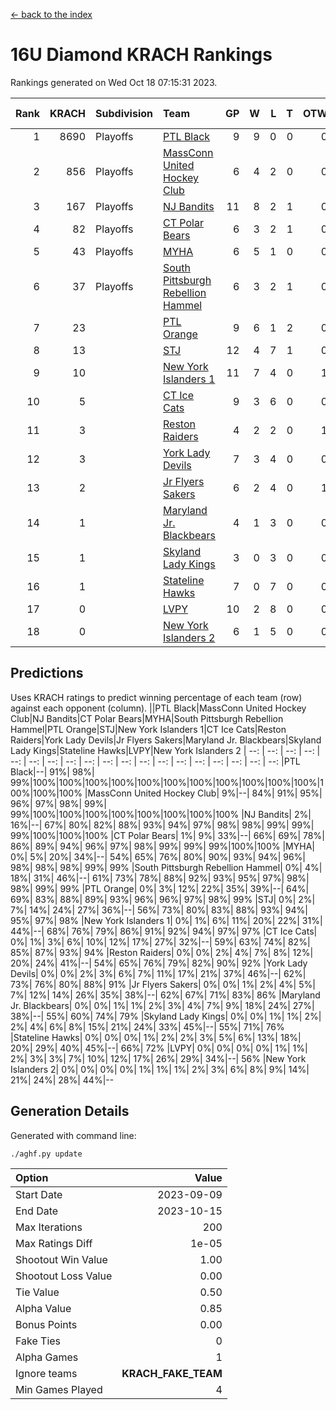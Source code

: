 [<- back to the index](readme.md)
# 16U Diamond KRACH Rankings
Rankings generated on Wed Oct 18 07:15:31 2023.

Rank|KRACH|Subdivision|Team|GP|W|L|T|OTW|OTL|SoS|Exp Wins|Win Diff
---:|---:|:---|:---|---:|---:|---:|---:|---:|---:|---:|---:|---:
1|8690|Playoffs|[PTL Black](https://gamesheetstats.com/seasons/3663/teams/140833/schedule)|9|9|0|0|0|0|178|9.8|-0.0
2|856|Playoffs|[MassConn United Hockey Club](https://gamesheetstats.com/seasons/3663/teams/140835/schedule)|6|4|2|0|0|0|2532|4.8|-0.0
3|167|Playoffs|[NJ Bandits](https://gamesheetstats.com/seasons/3663/teams/140836/schedule)|11|8|2|1|0|0|162|9.3|-0.0
4|82|Playoffs|[CT Polar Bears](https://gamesheetstats.com/seasons/3663/teams/140834/schedule)|6|3|2|1|0|0|72|4.4|0.0
5|43|Playoffs|[MYHA](https://gamesheetstats.com/seasons/3663/teams/140838/schedule)|6|5|1|0|0|0|26|5.9|0.0
6|37|Playoffs|[South Pittsburgh Rebellion Hammel](https://gamesheetstats.com/seasons/3663/teams/140839/schedule)|6|3|2|1|0|0|1261|4.4|0.0
7|23||[PTL Orange](https://gamesheetstats.com/seasons/3663/teams/140842/schedule)|9|6|1|2|0|0|9|7.9|0.0
8|13||[STJ](https://gamesheetstats.com/seasons/3663/teams/140841/schedule)|12|4|7|1|0|1|1357|5.4|0.0
9|10||[New York Islanders 1](https://gamesheetstats.com/seasons/3663/teams/140847/schedule)|11|7|4|0|1|0|22|7.9|0.0
10|5||[CT Ice Cats](https://gamesheetstats.com/seasons/3663/teams/140846/schedule)|9|3|6|0|0|0|1061|3.9|0.0
11|3||[Reston Raiders](https://gamesheetstats.com/seasons/3663/teams/140850/schedule)|4|2|2|0|1|0|6|2.9|0.0
12|3||[York Lady Devils](https://gamesheetstats.com/seasons/3663/teams/140845/schedule)|7|3|4|0|0|1|1098|3.9|0.0
13|2||[Jr Flyers Sakers](https://gamesheetstats.com/seasons/3663/teams/140843/schedule)|6|2|4|0|1|0|29|2.9|0.0
14|1||[Maryland Jr. Blackbears](https://gamesheetstats.com/seasons/3663/teams/140848/schedule)|4|1|3|0|0|1|1746|1.9|0.0
15|1||[Skyland Lady Kings](https://gamesheetstats.com/seasons/3663/teams/140849/schedule)|3|0|3|0|0|0|11|0.9|0.0
16|1||[Stateline Hawks](https://gamesheetstats.com/seasons/3663/teams/140840/schedule)|7|0|7|0|0|0|1139|0.9|0.0
17|0||[LVPY](https://gamesheetstats.com/seasons/3663/teams/140844/schedule)|10|2|8|0|0|0|18|2.9|0.0
18|0||[New York Islanders 2](https://gamesheetstats.com/seasons/3663/teams/140851/schedule)|6|1|5|0|0|0|7|1.9|0.0

## Predictions
Uses KRACH ratings to predict winning percentage of each team (row) against each opponent (column).
||PTL Black|MassConn United Hockey Club|NJ Bandits|CT Polar Bears|MYHA|South Pittsburgh Rebellion Hammel|PTL Orange|STJ|New York Islanders 1|CT Ice Cats|Reston Raiders|York Lady Devils|Jr Flyers Sakers|Maryland Jr. Blackbears|Skyland Lady Kings|Stateline Hawks|LVPY|New York Islanders 2
| --: | --: | --: | --: | --: | --: | --: | --: | --: | --: | --: | --: | --: | --: | --: | --: | --: | --: | --: 
|PTL Black|--| 91%| 98%| 99%|100%|100%|100%|100%|100%|100%|100%|100%|100%|100%|100%|100%|100%|100%
|MassConn United Hockey Club|  9%|--| 84%| 91%| 95%| 96%| 97%| 98%| 99%| 99%|100%|100%|100%|100%|100%|100%|100%|100%
|NJ Bandits|  2%| 16%|--| 67%| 80%| 82%| 88%| 93%| 94%| 97%| 98%| 98%| 99%| 99%| 99%|100%|100%|100%
|CT Polar Bears|  1%|  9%| 33%|--| 66%| 69%| 78%| 86%| 89%| 94%| 96%| 97%| 98%| 99%| 99%| 99%|100%|100%
|MYHA|  0%|  5%| 20%| 34%|--| 54%| 65%| 76%| 80%| 90%| 93%| 94%| 96%| 98%| 98%| 98%| 99%| 99%
|South Pittsburgh Rebellion Hammel|  0%|  4%| 18%| 31%| 46%|--| 61%| 73%| 78%| 88%| 92%| 93%| 95%| 97%| 98%| 98%| 99%| 99%
|PTL Orange|  0%|  3%| 12%| 22%| 35%| 39%|--| 64%| 69%| 83%| 88%| 89%| 93%| 96%| 96%| 97%| 98%| 99%
|STJ|  0%|  2%|  7%| 14%| 24%| 27%| 36%|--| 56%| 73%| 80%| 83%| 88%| 93%| 94%| 95%| 97%| 98%
|New York Islanders 1|  0%|  1%|  6%| 11%| 20%| 22%| 31%| 44%|--| 68%| 76%| 79%| 86%| 91%| 92%| 94%| 97%| 97%
|CT Ice Cats|  0%|  1%|  3%|  6%| 10%| 12%| 17%| 27%| 32%|--| 59%| 63%| 74%| 82%| 85%| 87%| 93%| 94%
|Reston Raiders|  0%|  0%|  2%|  4%|  7%|  8%| 12%| 20%| 24%| 41%|--| 54%| 65%| 76%| 79%| 82%| 90%| 92%
|York Lady Devils|  0%|  0%|  2%|  3%|  6%|  7%| 11%| 17%| 21%| 37%| 46%|--| 62%| 73%| 76%| 80%| 88%| 91%
|Jr Flyers Sakers|  0%|  0%|  1%|  2%|  4%|  5%|  7%| 12%| 14%| 26%| 35%| 38%|--| 62%| 67%| 71%| 83%| 86%
|Maryland Jr. Blackbears|  0%|  0%|  1%|  1%|  2%|  3%|  4%|  7%|  9%| 18%| 24%| 27%| 38%|--| 55%| 60%| 74%| 79%
|Skyland Lady Kings|  0%|  0%|  1%|  1%|  2%|  2%|  4%|  6%|  8%| 15%| 21%| 24%| 33%| 45%|--| 55%| 71%| 76%
|Stateline Hawks|  0%|  0%|  0%|  1%|  2%|  2%|  3%|  5%|  6%| 13%| 18%| 20%| 29%| 40%| 45%|--| 66%| 72%
|LVPY|  0%|  0%|  0%|  0%|  1%|  1%|  2%|  3%|  3%|  7%| 10%| 12%| 17%| 26%| 29%| 34%|--| 56%
|New York Islanders 2|  0%|  0%|  0%|  0%|  1%|  1%|  1%|  2%|  3%|  6%|  8%|  9%| 14%| 21%| 24%| 28%| 44%|--

## Generation Details

Generated with command line:
```
./aghf.py update
```

| Option | Value |
| :----- | ----: |
| Start Date | 2023-09-09 |
| End Date | 2023-10-15 |
| Max Iterations | 200 |
| Max Ratings Diff | 1e-05 |
| Shootout Win Value | 1.00 |
| Shootout Loss Value | 0.00 |
| Tie Value | 0.50 |
| Alpha Value | 0.85 |
| Bonus Points | 0.00 |
| Fake Ties | 0 |
| Alpha Games | 1 |
| Ignore teams | __KRACH_FAKE_TEAM__ |
| Min Games Played | 4 |

